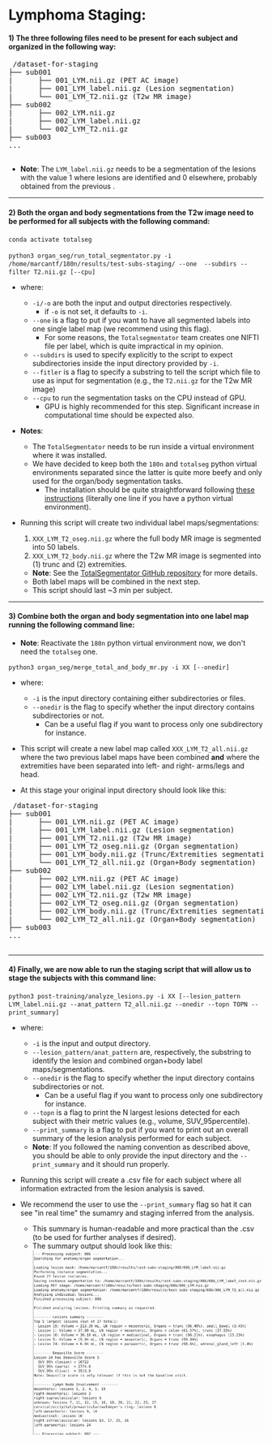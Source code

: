 
# Lymphoma Staging:



#### 1) The three following files need to be present for each subject and organized in the following way:

<pre> /dataset-for-staging 
├── sub001 
|      ├── 001_LYM.nii.gz (PET AC image)
|      ├── 001_LYM_label.nii.gz (Lesion segmentation)
|      └── 001_LYM_T2.nii.gz (T2w MR image)
├── sub002
|      ├── 002_LYM.nii.gz
|      ├── 002_LYM_label.nii.gz
|      └── 002_LYM_T2.nii.gz
├── sub003
...
 </pre>
 - **Note**: The `LYM_label.nii.gz` needs to be a segmentation of the lesions with the value 1 where lesions are identified and 0 elsewhere, probably obtained from the previous .


---

#### 2) Both the organ and body segmentations from the T2w image need to be performed for all subjects with the following command:

```
conda activate totalseg

python3 organ_seg/run_total_segmentator.py -i /home/marcantf/180n/results/test-subs-staging/ --one  --subdirs --filter T2.nii.gz [--cpu] 

```

- where:
	- `-i/-o`  are both the input and output directories respectively.
		- if `-o` is not set, it defaults to `-i`.
	- `--one` is a flag to put if you want to have all segmented labels into one single label map (we recommend using this flag).
		- For some reasons, the `Totalsegmentator` team creates one NIFTI file per label, which is quite impractical in my opinion.
	- `--subdirs` is used to specify explicitly to the script to expect subdirectories inside the input directory provided by `-i`.
	- ``--fitler`` is a flag to specify a substring to tell the script which file to use as input for segmentation (e.g., the `T2.nii.gz` for the T2w MR image)
	- `--cpu` to run the segmentation tasks on the CPU instead of GPU.
		- GPU is highly recommended for this step. Significant increase in computational time should be expected also.

- **Notes**:
    - The `TotalSegmentator` needs to be run inside a virtual environment where it was installed.
    - We have decided to keep both the `180n` and `totalseg` python virtual environments separated since the latter is quite more beefy and only used for the organ/body segmentation tasks. 
        - The installation should be quite straightforward following [these instructions](https://github.com/wasserth/TotalSegmentator/tree/master?tab=readme-ov-file#installation) (literally one line if you have a python virtual environment). 

- Running this script will create two individual label maps/segmentations:
	1) `XXX_LYM_T2_oseg.nii.gz` where the full body MR image is segmented into 50 labels.
	2) `XXX_LYM_T2_body.nii.gz` where the T2w MR image is segmented into (1) trunc and (2) extremities.
	- **Note**: See the [TotalSegmentator GitHub repository](https://github.com/wasserth/TotalSegmentator/tree/master)  for more details.
	- Both label maps will be combined in the next step.
	- This script should last ~3 min per subject.

---

#### 3) Combine both the organ and body segmentation into one label map running the following command line:

- **Note**: Reactivate the `180n` python virtual environment now, we don't need the `totalseg` one.

```
python3 organ_seg/merge_total_and_body_mr.py -i XX [--onedir]
```

- where:
	- ``-i`` is the input directory containing either subdirectories or files.
	- `--onedir` is the flag to specify whether the input directory contains subdirectories or not.
		- Can be a useful flag if you want to process only one subdirectory for instance.

- This script will create a new label map called `XXX_LYM_T2_all.nii.gz` where the two previous label maps have been combined **and** where the extremities have been separated into left- and right- arms/legs and head.
- At this stage your original input directory should look like this:
<pre> /dataset-for-staging 
├── sub001 
|      ├── 001_LYM.nii.gz (PET AC image)
|      ├── 001_LYM_label.nii.gz (Lesion segmentation)
|      ├── 001_LYM_T2.nii.gz (T2w MR image)
|      ├── 001_LYM_T2_oseg.nii.gz (Organ segmentation)
|      ├── 001_LYM_body.nii.gz (Trunc/Extremities segmentation)
|      └── 001_LYM_T2_all.nii.gz (Organ+Body segmentation)
├── sub002
|      ├── 002_LYM.nii.gz (PET AC image)
|      ├── 002_LYM_label.nii.gz (Lesion segmentation)
|      ├── 002_LYM_T2.nii.gz (T2w MR image)
|      ├── 002_LYM_T2_oseg.nii.gz (Organ segmentation)
|      ├── 002_LYM_body.nii.gz (Trunc/Extremities segmentation)
|      └── 002_LYM_T2_all.nii.gz (Organ+Body segmentation)
├── sub003
...
 </pre>


---

#### 4) Finally, we are now able to run the staging script that will allow us to stage the subjects with this command line:

```
python3 post-training/analyze_lesions.py -i XX [--lesion_pattern LYM_label.nii.gz --anat_pattern T2_all.nii.gz --onedir --topn TOPN --print_summary]
```

- where:
	- `-i` is the input and output directory.
	- `--lesion_pattern/anat_pattern` are, respectively, the substring to identify the lesion and combined organ+body label maps/segmentations.
	- `--onedir` is the flag to specify whether the input directory contains subdirectories or not.
		- Can be a useful flag if you want to process only one subdirectory for instance.
	- ``--topn`` is a flag to print the N largest lesions detected for each subject with their metric values (e.g., volume, SUV_95percentile).
	- `--print_summary` is a flag to put if you want to print out an overall summary of the lesion analysis performed for each subject.
	- **Note**: If you followed the naming convention as described above, you should be able to only provide the input directory and the `--print_summary` and it should run properly. 

- Running this script will create a .csv file for each subject where all information extracted from the lesion analysis is saved. 
- We recommend the user to use the ``--print_summary`` flag so hat it can see "in real time" the sumamry and staging inferred from the analysis.
	- This summary is human-readable and more practical than the .csv (to be used for further analyses if desired).
	- The summary output should look like this: ![Screenshot-Staging](../figs/screenshot-summary-staging.png) 
